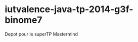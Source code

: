 iutvalence-java-tp-2014-g3f-binome7
===================================

Depot pour le superTP Mastermind 
